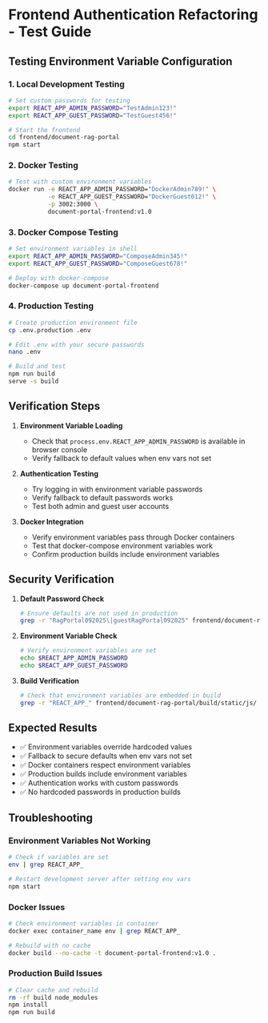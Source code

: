 # Frontend Authentication Refactoring - Test Guide

## Testing Environment Variable Configuration

### 1. Local Development Testing

```bash
# Set custom passwords for testing
export REACT_APP_ADMIN_PASSWORD="TestAdmin123!"
export REACT_APP_GUEST_PASSWORD="TestGuest456!"

# Start the frontend
cd frontend/document-rag-portal
npm start
```

### 2. Docker Testing

```bash
# Test with custom environment variables
docker run -e REACT_APP_ADMIN_PASSWORD="DockerAdmin789!" \
           -e REACT_APP_GUEST_PASSWORD="DockerGuest012!" \
           -p 3002:3000 \
           document-portal-frontend:v1.0
```

### 3. Docker Compose Testing

```bash
# Set environment variables in shell
export REACT_APP_ADMIN_PASSWORD="ComposeAdmin345!"
export REACT_APP_GUEST_PASSWORD="ComposeGuest678!"

# Deploy with docker-compose
docker-compose up document-portal-frontend
```

### 4. Production Testing

```bash
# Create production environment file
cp .env.production .env

# Edit .env with your secure passwords
nano .env

# Build and test
npm run build
serve -s build
```

## Verification Steps

1. **Environment Variable Loading**
   - Check that `process.env.REACT_APP_ADMIN_PASSWORD` is available in browser console
   - Verify fallback to default values when env vars not set

2. **Authentication Testing**
   - Try logging in with environment variable passwords
   - Verify fallback to default passwords works
   - Test both admin and guest user accounts

3. **Docker Integration**
   - Verify environment variables pass through Docker containers
   - Test that docker-compose environment variables work
   - Confirm production builds include environment variables

## Security Verification

1. **Default Password Check**
   ```bash
   # Ensure defaults are not used in production
   grep -r "RagPortal092025\|guestRagPortal092025" frontend/document-rag-portal/build/
   ```

2. **Environment Variable Check**
   ```bash
   # Verify environment variables are set
   echo $REACT_APP_ADMIN_PASSWORD
   echo $REACT_APP_GUEST_PASSWORD
   ```

3. **Build Verification**
   ```bash
   # Check that environment variables are embedded in build
   grep -r "REACT_APP_" frontend/document-rag-portal/build/static/js/
   ```

## Expected Results

- ✅ Environment variables override hardcoded values
- ✅ Fallback to secure defaults when env vars not set
- ✅ Docker containers respect environment variables
- ✅ Production builds include environment variables
- ✅ Authentication works with custom passwords
- ✅ No hardcoded passwords in production builds

## Troubleshooting

### Environment Variables Not Working
```bash
# Check if variables are set
env | grep REACT_APP_

# Restart development server after setting env vars
npm start
```

### Docker Issues
```bash
# Check environment variables in container
docker exec container_name env | grep REACT_APP_

# Rebuild with no cache
docker build --no-cache -t document-portal-frontend:v1.0 .
```

### Production Build Issues
```bash
# Clear cache and rebuild
rm -rf build node_modules
npm install
npm run build
```
